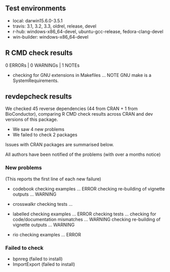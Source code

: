 ## Test environments

* local: darwin15.6.0-3.5.1
* travis: 3.1, 3.2, 3.3, oldrel, release, devel
* r-hub: windows-x86_64-devel, ubuntu-gcc-release, fedora-clang-devel
* win-builder: windows-x86_64-devel

## R CMD check results
0 ERRORs | 0 WARNINGs | 1 NOTEs

* checking for GNU extensions in Makefiles ... NOTE
  GNU make is a SystemRequirements.

## revdepcheck results

We checked 45 reverse dependencies (44 from CRAN + 1 from BioConductor), comparing R CMD check results across CRAN and dev versions of this package.

 * We saw 4 new problems
 * We failed to check 2 packages

Issues with CRAN packages are summarised below.

All authors have been notified of the problems (with over a months notice)

### New problems
(This reports the first line of each new failure)

* codebook
  checking examples ... ERROR
  checking re-building of vignette outputs ... WARNING

* crosswalkr
  checking tests ...

* labelled
  checking examples ... ERROR
  checking tests ...
  checking for code/documentation mismatches ... WARNING
  checking re-building of vignette outputs ... WARNING

* rio
  checking examples ... ERROR

### Failed to check

* bpnreg       (failed to install)
* ImportExport (failed to install)
